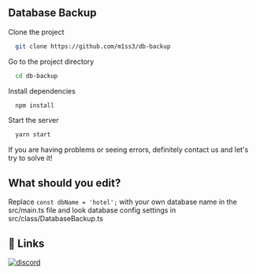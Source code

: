 
## Database Backup

Clone the project

```bash
  git clone https://github.com/m1ss3/db-backup
```

Go to the project directory

```bash
  cd db-backup
```

Install dependencies

```bash
  npm install
```

Start the server

```bash
  yarn start
```

If you are having problems or seeing errors, definitely contact us and let's try to solve it!



## What should you edit?

Replace `const dbName = 'hotel';` with your own database name in the src/main.ts file and look database config settings in src/class/DatabaseBackup.ts



## 🔗 Links
[![discord](https://img.shields.io/badge/discord-0A66C2?style=for-the-badge&logo=discord&logoColor=white)](https://www.discord.com/users/653592785043193886)

